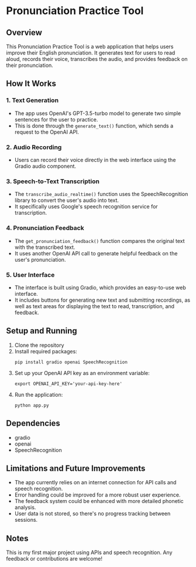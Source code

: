 # Pronunciation Practice Tool

## Overview
This Pronunciation Practice Tool is a web application that helps users improve their English pronunciation. It generates text for users to read aloud, records their voice, transcribes the audio, and provides feedback on their pronunciation.

## How It Works

### 1. Text Generation
- The app uses OpenAI's GPT-3.5-turbo model to generate two simple sentences for the user to practice.
- This is done through the `generate_text()` function, which sends a request to the OpenAI API.

### 2. Audio Recording
- Users can record their voice directly in the web interface using the Gradio audio component.

### 3. Speech-to-Text Transcription
- The `transcribe_audio_realtime()` function uses the SpeechRecognition library to convert the user's audio into text.
- It specifically uses Google's speech recognition service for transcription.

### 4. Pronunciation Feedback
- The `get_pronunciation_feedback()` function compares the original text with the transcribed text.
- It uses another OpenAI API call to generate helpful feedback on the user's pronunciation.

### 5. User Interface
- The interface is built using Gradio, which provides an easy-to-use web interface.
- It includes buttons for generating new text and submitting recordings, as well as text areas for displaying the text to read, transcription, and feedback.

## Setup and Running

1. Clone the repository
2. Install required packages:
   ```
   pip install gradio openai SpeechRecognition
   ```
3. Set up your OpenAI API key as an environment variable:
   ```
   export OPENAI_API_KEY='your-api-key-here'
   ```
4. Run the application:
   ```
   python app.py
   ```

## Dependencies
- gradio
- openai
- SpeechRecognition

## Limitations and Future Improvements
- The app currently relies on an internet connection for API calls and speech recognition.
- Error handling could be improved for a more robust user experience.
- The feedback system could be enhanced with more detailed phonetic analysis.
- User data is not stored, so there's no progress tracking between sessions.

## Notes
This is my first major project using APIs and speech recognition. Any feedback or contributions are welcome!


